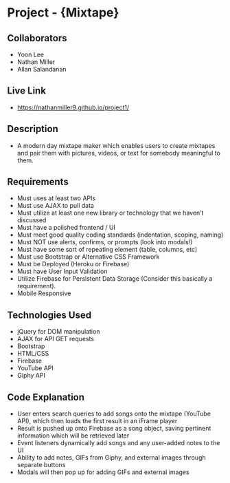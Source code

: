 # Project - {Mixtape}

## Collaborators
- Yoon Lee
- Nathan Miller
- Allan Salandanan 

## Live Link 
 - https://nathanmiller9.github.io/project1/

## Description
 - A modern day mixtape maker which enables users to create mixtapes and pair them with pictures, videos, or text for somebody meaningful to them. 

## Requirements
- Must uses at least two APIs
- Must use AJAX to pull data
- Must utilize at least one new library or technology that we haven’t discussed
- Must have a polished frontend / UI
- Must meet good quality coding standards (indentation, scoping, naming)
- Must NOT use alerts, confirms, or prompts (look into modals!)
- Must have some sort of repeating element (table, columns, etc)
- Must use Bootstrap or Alternative CSS Framework
- Must be Deployed (Heroku or Firebase)
- Must have User Input Validation
- Utilize Firebase for Persistent Data Storage (Consider this basically a requirement).
- Mobile Responsive

## Technologies Used
- jQuery for DOM manipulation
- AJAX for API GET requests
- Bootstrap
- HTML/CSS
- Firebase
- YouTube API
- Giphy API

## Code Explanation
- User enters search queries to add songs onto the mixtape (YouTube API), which then loads the first result in an iFrame player
- Result is pushed up onto Firebase as a song object, saving pertinent information which will be retrieved later
- Event listeners dynamically add songs and any user-added notes to the UI
- Ability to add notes, GIFs from Giphy, and external images through separate buttons
- Modals will then pop up for adding GIFs and external images

